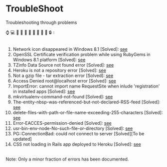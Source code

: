 # TroubleShoot
Troubleshooting through problems

:watch: :computer: :guitar: :key: :girl: :boy: :man: :woman: :rose: :book: :lock: :droplet: <br><br>
1. Network icon disappeared in Windows 8.1 [Solved]: [see](https://github.com/AdiChat/TroubleShoot/tree/master/Nework%20Icon%20disappeared) <br>
2. OpenSSL Certificate verification problem while using RubyGems in Windows 8.1 platform [Solved]: [see](https://github.com/AdiChat/TroubleShoot/tree/master/OpenSSL%20Verification%20Ruby)<br>
3. TZinfo Data Source not found error [Solved]: [see](https://github.com/AdiChat/TroubleShoot/tree/master/TZInfo%20Data%20Source%20Not%20Found)<br>
4. Heroku is not a repository error [Solved]: [see](https://github.com/AdiChat/TroubleShoot/tree/master/Heroku%20is%20not%20a%20repository%20error)<br>
5. Not a gzip file - tar extraction error [Solved]: [see](https://github.com/AdiChat/TroubleShoot/tree/master/Not%20in%20gzip%20format)<br>
6. Access Denied root@localhost error [Solved]: [see](https://github.com/AdiChat/TroubleShoot/tree/master/Access%20Denied%20root%40localhost)<br>
7. ImportError: cannot import name RequestSite when inlude 'registration' in installed apps [Solved]: [see](https://github.com/AdiChat/TroubleShoot/tree/master/ImportErrorRequestSite)<br>
8. mkvirtualenv-command-not-found [Solved]: [see](https://github.com/AdiChat/TroubleShoot/tree/master/mkvirtualenv-command-not-found)<br>
9. The-entity-nbsp-was-referenced-but-not-declared-RSS-feed [Solved]: [see](https://github.com/AdiChat/TroubleShoot/tree/master/The-entity-nbsp-was-referenced-but-not-declared-RSS-feed)<br>
10. delete-files-with-path-or-file-name-exceeding-255-characters [Solved]: [see](https://github.com/AdiChat/TroubleShoot/tree/master/delete-files-with-path-or-file-name-exceeding-255-characters) <br>
11. Error-EACCES-permission-denied [Solved]: [see](https://github.com/AdiChat/TroubleShoot/tree/master/Error-EACCES-permission-denied) <br>
12. usr-bin-env-node-No-such-file-or-directory [Solved]: [see](https://github.com/AdiChat/TroubleShoot/tree/master/usr-bin-env-node-No-such-file-or-directory) <br>
13. PG::ConnectionBad: could not connect to server [Solved][To be updated]<br>
14. CSS not loading in Rails app deployed to Heroku [Solved]: [see](https://github.com/AdiChat/TroubleShoot/tree/master/CSS%20not%20loading%20in%20Heroku%20for%20Rails%20app)<br>
<br>
Note: Only a minor fraction of errors has been documented.
